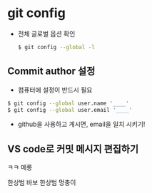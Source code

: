 # git config

* 전체 글로벌 옵션 확인

  ```bash
  $ git config --global -l
  ```

## Commit author 설정

* 컴퓨터에 설정이 반드시 필요

```bash
$ git config --global user.name '____'
$ git config --global user.email '____'
```

* github을 사용하고 계시면, email을 일치 시키기!

## VS code로 커밋 메시지 편집하기

ㅋㅋ 메롱

한상범 바보 한상범 멍충이
